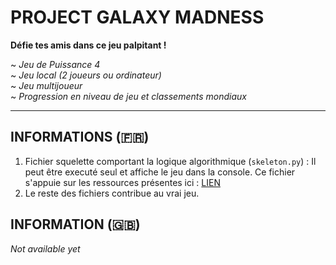 # PROJECT GALAXY MADNESS # 

**Défie tes amis dans ce jeu palpitant !**

~ *Jeu de Puissance 4* <br>
~ *Jeu local (2 joueurs ou ordinateur)* <br>
~ *Jeu multijoueur* <br>
~ *Progression en niveau de jeu et classements mondiaux* <br>

-----------------------------------------------

## INFORMATIONS (🇫🇷)

1) Fichier squelette comportant la logique algorithmique (```skeleton.py```) : Il peut être executé seul et affiche le jeu dans la console. Ce fichier s'appuie sur les ressources présentes ici : <a href="">LIEN</a>
2) Le reste des fichiers contribue au vrai jeu.
   
## INFORMATION (🇬🇧)

*Not available yet*
